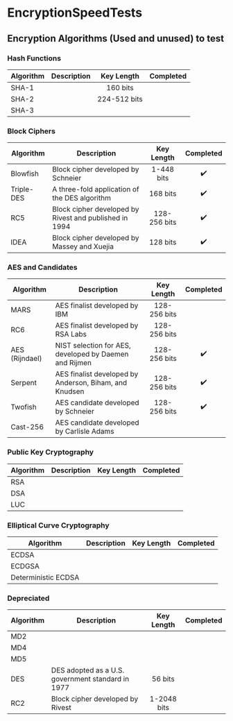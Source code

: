 # EncryptionSpeedTests

## Encryption Algorithms (Used and unused) to test

### Hash Functions
|Algorithm |Description |Key Length|Completed|
|----------|------------|:--------:|:--------:|
|SHA-1| |160 bits | |
|SHA-2| |224-512 bits|  |
|SHA-3| | |  | 

### Block Ciphers
|Algorithm |Description |Key Length|Completed|
|----------|------------|:--------:|:--------:|
|Blowfish  |Block cipher developed by Schneier|1-448 bits|:heavy_check_mark:|
|Triple-DES|A three-fold application of the DES algorithm|168 bits|:heavy_check_mark:|
|RC5|Block cipher developed by Rivest and published in 1994|128-256 bits|:heavy_check_mark:|
|IDEA|Block cipher developed by Massey and Xuejia|128 bits|:heavy_check_mark:|

### AES and Candidates
|Algorithm |Description |Key Length|Completed|
|----------|------------|:--------:|:--------:|
|MARS|AES finalist developed by IBM|128-256 bits|
|RC6|AES finalist developed by RSA Labs|128-256 bits|
|AES (Rijndael)|NIST selection for AES, developed by Daemen and Rijmen|128-256 bits|:heavy_check_mark:|
|Serpent|AES finalist developed by Anderson, Biham, and Knudsen|128-256 bits|:heavy_check_mark:|
|Twofish|AES candidate developed by Schneier|128-256 bits|:heavy_check_mark:|
|Cast-256|AES candidate developed by Carlisle Adams| |

### Public Key Cryptography
|Algorithm |Description |Key Length|Completed|
|----------|------------|:--------:|:--------:|
|RSA| | |
|DSA| | |
|LUC| | |

### Elliptical Curve Cryptography
|Algorithm |Description |Key Length|Completed|
|----------|------------|:--------:|:--------:|
|ECDSA| | |
|ECDGSA| | |
|Deterministic ECDSA| | |

### Depreciated
|Algorithm |Description |Key Length|Completed|
|----------|------------|:--------:|:--------:|
|MD2| | |
|MD4| | |
|MD5| | |
|DES|DES adopted as a U.S. government standard in 1977|56 bits|
|RC2|Block cipher developed by Rivest|1-2048 bits|
